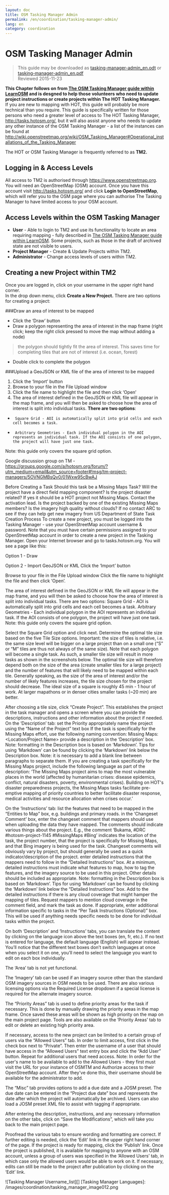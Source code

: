```yaml
---
layout: doc
title: OSM Tasking Manager Admin
permalink: /en/coordination/tasking-manager-admin/
lang: en
category: coordination
---
```


OSM Tasking Manager Admin
=========================

> This guide may be downloaded as [tasking-manager-admin_en.odt](/files/tasking-manager-admin_en.odt) or [tasking-manager-admin_en.pdf](/files/tasking-manager-admin_en.pdf)  
> Reviewed 2015-11-23  

**This Chapter follows on from [The OSM Tasking Manager guide within LearnOSM](/en/coordination/tasking-manager/) and is desgned to help those volunteers who need to update project instructions or create projects within The HOT Tasking Manager.**  
If you are new to mapping with HOT, this guide will probably be more technical than you require. This guide is specifically written for those persons who need a greater level of access to The HOT Tasking Manager, <http://tasks.hotosm.org/>, but it will also assist anyone who needs to update any other instance of the OSM Tasking Manager - a list of the instances can be found at <http://wiki.openstreetmap.org/wiki/OSM_Tasking_Manager#Operational_installations_of_the_Tasking_Manager>

The HOT or OSM Tasking Manager is frequently referred to as **TM2.**

Logging in & Access Levels
--------------------------  
All access to TM2 is authorised through <https://www.openstreetmap.org>. You will need an OpenStreetMap (OSM) account. Once you have this account visit <http://tasks.hotosm.org/> and click **Login to OpenStreetMap**, which will refer you to the OSM page where you can authorise The Tasking Manager to have limited access to your OSM account.

Access Levels within the OSM Tasking Manager  
--------------------------------------------
-  **User** - Able to login to TM2 and use its functionality to locate an area requiring mapping - fully described in [The OSM Tasking Manager guide within LearnOSM](/en/coordination/tasking-manager/). Some projects, such as those in the draft of archived state are not visible to users.  
-  **Project Manager** - Create & Update Projects within TM2.  
-  **Administrator** - Change access levels of users within TM2.

Creating a new Project within TM2 
---------------------------------
Once you are logged in, click on your username in the upper right hand corner.  
In the drop down menu, click **Create a New Project.** There are two options for creating a project:  

###Draw an area of interest to be mapped  

-    Click the ‘Draw’ button  
-    Draw a polygon representing the area of interest in the map frame (right click; keep the right click pressed to move the map without adding a node)
>the polygon should tightly fit the area of interest. This saves time for completing tiles that are not of interest (i.e. ocean, forest)  
-    Double click to complete the polygon  

###Upload a GeoJSON or KML file of the area of interest to be mapped  

1.  Click the ‘Import’ button  
2.  Browse to your file in the File Upload window  
3.  Click the file name to highlight the file and then click ‘Open’  
4.  The area of interest defined in the GeoJSON or KML file will appear in the map frame, and you will then be asked to choose how the area of interest is split into individual tasks.  **There are two options**:  

-      Square Grid - AOI is automatically split into grid cells and each cell becomes a task.  
-      Arbitrary Geometries - Each individual polygon in the AOI represents an individual task. If the AOI consists of one polygon, the project will have just one task.
Note: this guide only covers the square grid option.



Google discussion group on TM - https://groups.google.com/a/hotosm.org/forum/?utm_medium=email&utm_source=footer#!msg/tm-project-managers/5OVNGMBsQv0/01Wxw95cBwAJ 

Before Creating a Task
Should this task be a Missing Maps Task? 
Will the project have a direct field mapping component?
Is the project disaster related? 
If yes it should be a HOT project not Missing Maps. Contact the activation lead.
Is the project backed by one of the existing Missing Maps members?
Is the imagery high quality without clouds?
If no contact ARC to see if they can help get new imagery from US Department of State
Task Creation Process
To create a new project, you must be logged into the Tasking Manager - use your OpenStreetMap account username & password. Note that you must have certain permissions assigned to your OpenStreetMap account in order to create a new project in the Tasking Manager.  Open your Internet browser and go to tasks.hotosm.org. You will see a page like this:


Option 1 - Draw


Option 2 - Import GeoJSON or KML
Click the ‘Import’ button

Browse to your file in the File Upload window
Click the file name to highlight the file and then click ‘Open’.

The area of interest defined in the GeoJSON or KML file will appear in the map frame, and you will then be asked to choose how the area of interest is split into individual tasks.  There are two options:
Square Grid - AOI is automatically split into grid cells and each cell becomes a task.
Arbitrary Geometries - Each individual polygon in the AOI represents an individual task.  If the AOI consists of one polygon, the project will have just one task.
Note: this guide only covers the square grid option.

Select the Square Grid option and click next.
Determine the optimal tile size based on the five Tile Size options. Important: the size of tiles is relative, i.e. the same size level will be bigger on a large project than on a small one (“S” or “M” tiles are thus not always of the same size). Note that each polygon will become a single task.  As such, a smaller tile size will result in more tasks as shown in the screenshots below.  The optimal tile size will therefore depend both on the size of the area (create smaller tiles for a large project) and the number of features that will likely need to be mapped within each tile.  Generally speaking, as the size of the area of interest and/or the number of likely features increases, the tile size chosen for the project should decrease. The ideal size of a square is roughly 45 min - 1 hour of work. At larger mapathons or in denser cities smaller tasks (~20 min) are better.



After choosing a tile size, click “Create Project”.  This establishes the project in the task manager and opens a screen where you can provide the descriptions, instructions and other information about the project if needed.  
On the ‘Description’ tab:
set the Priority appropriately
name the project using the “Name of the Project” text box
If the task is specifically for the Missing Maps effort, use the following naming convention:  Missing Maps: <Location/Project Name>
provide a description in the ‘Description’ box.  Note: formatting in the Description box is based on ‘Markdown’.  Tips for using ‘Markdown’ can be found by clicking the ‘Markdown’ link below the Description box. Note: it is necessary to add a blank line between paragraphs to separate them.
If you are creating a task specifically for the Missing Maps project, include the following language as part of the description: ‘The Missing Maps project aims to map the most vulnerable places in the world (affected by humanitarian crises: disease epidemics, conflict, natural disasters, poverty, environmental crises). Building on HOT's disaster preparedness projects, the Missing Maps tasks facilitate pre-emptive mapping of priority countries to better facilitate disaster response, medical activities and resource allocation when crises occur.’



On the ‘Instructions’ tab:
list the features that need to be mapped in the “Entities to Map” box, e.g. buildings and primary roads.
in the ‘Changeset Comment’ box, enter the changeset comment that mappers should use when uploading the data they have mapped.  The comments should indicate various things about the project.  E.g., the comment ‘Bukama, #DRC #hotosm-project-1145 #MissingMaps #Bing’ indicates the location of the task, the project number, that the project is specifically for Missing Maps, and that Bing imagery is being used for the task.  Changeset comments will obviously vary by project, but should generally be used as a quick indicator/description of the project.
enter detailed instructions that the mappers need to follow in the “Detailed Instructions” box.  At a minimum, detailed instructions must indicate what features to map, how to tag the features, and the imagery source to be used in this project.  Other details should be included as appropriate.  Note: formatting in the Description box is based on ‘Markdown’.  Tips for using ‘Markdown’ can be found by clicking the ‘Markdown’ link below the “Detailed Instructions” box.
Add to the detailed instructions if there is any cloud coverage that might hamper the mapping of tiles. Request mappers to mention cloud coverage in the comment field, and mark the task as done.
If appropriate, enter additional information specific to tasks in the “Per Task Instructions (Optional)” box.  This will be used if anything needs specific needs to be done for individual tasks within the project.  


On both ‘Description’ and ‘Instructions’ tabs, you can translate the content by clicking on the language icon above the text boxes (en, fr, etc.). If no text is entered for language, the default language (English) will appear instead. You’ll notice that the different text boxes don’t switch languages at once when you select it on one, you’ll need to select the language you want to edit on each box individually.

The ‘Area’ tab is not yet functional.

The ‘Imagery’ tab can be used if an imagery source other than the standard OSM imagery sources in OSM needs to be used.  There are also various licensing options via the Required License dropdown if a special license is required for the alternate imagery source.

The “Priority Areas” tab is used to define priority areas for the task if necessary.  This is done by manually drawing the priority areas in the map frame.  Once saved these areas will be shown  as high priority on the map on the main project page.  Tools are also available on the ‘Priority Areas’ tab to edit or delete an existing high priority area.

If necessary, access to the new project can be limited to a certain group of users via the “Allowed Users” tab.  In order to limit access, first click in the check box next to “Private”.  Then enter the username of a user that should have access in the “Allowed Users” text entry box and click the “Add User” button.  Repeat for additional users that need access.  Note: In order for the user's name to be available to add to the Allowed Users - they first must visit the URL for your instance of OSMTM and Authorize access to their OpenStreetMap account. After they've done this, their username should be available for the administrator to add. 

The “Misc” tab provides options to add a due date and a JOSM preset.  The due date can be entered in the “Project due date” box and represents the date after which the project will automatically be archived.  Users can also load a JOSM preset XML file to assist with tagging if appropriate.  

After entering the description, instructions, and any necessary information on the other tabs, click on “Save the Modifications”, which will take you back to the main project page.  
  
Proofread the various tabs to ensure wording and formatting are correct.
If further editing is needed, click the ‘Edit’ link in the upper right hand corner of the page.  If the project is ready for mapping, click the ‘Publish’ link.
Once the project is published, it is available for mapping to anyone with an OSM account, unless a group of users was specified in the ‘Allowed Users’ tab, in which case only the allowed users would be able to work on it.  If necessary, edits can still be made to the project after publication by clicking on the ‘Edit’ link.

<!--Hidden Text -   - end of hidden text-->

![Tasking Manager Username_list][]
[Tasking Manager Languages]: /images/coordination/tasking_manager_image012.png

